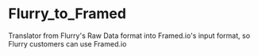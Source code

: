 Flurry_to_Framed
================

Translator from Flurry's Raw Data format into Framed.io's input format, so Flurry customers can use Framed.io
